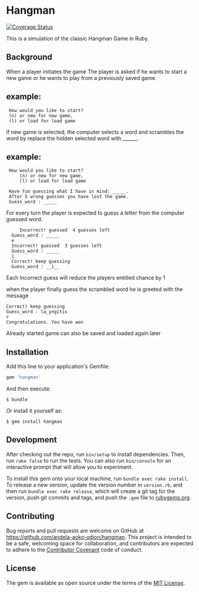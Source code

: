 # Hangman

[![Coverage Status](https://cdn.rawgit.com/andela-aoko-odion/hangman/master/coverage/coverage.svg)](https://coveralls.io/github/andela-aoko-odion/hangman?branch=master)

This is a simulation of the classic Hangman Game in Ruby.

## Background

When a player initiates the game
The player is asked if he wants to start
a new game or he wants to play from a
previously saved game.


## example:
	 How would you like to start?
	 (n) or new for new game,
	 (l) or load for load game


If new game is selected, the computer selects a word
and scrambles the word by replace the hidden selected word with ______.

## example:
	 How would you like to start?
         (n) or new for new game,
         (l) or load for load game

	 Have fun guessing what I have in mind: _____.
	 After 5 wrong guesses you have lost the game.
 	 Guess_word : _____

For every turn the player is expected to guess a letter
from the computer guessed word.

     	 Incorrect! guessed  4 guesses left
	  Guess_word : _____
	  e
	  Incorrect! guessed  3 guesses left
 	  Guess_word : _____
	  i
	  Correct! keep guessing
 	  Guess_word : __i__

Each Incorrect guess will reduce the players entitled chance by 1

when the player finally guess the scrambled word he is
greeted with the message

	Correct! keep guessing
	Guess_word : la_yngitis
	r
	Congratulations. You have won

Already started game can also be saved and loaded again later

## Installation


Add this line to your application's Gemfile:

```ruby
gem 'hangman'
```

And then execute:

    $ bundle

Or install it yourself as:

    $ gem install hangman

## Development

After checking out the repo, run `bin/setup` to install dependencies. Then, run `rake false` to run the tests. You can also run `bin/console` for an interactive prompt that will allow you to experiment.

To install this gem onto your local machine, run `bundle exec rake install`. To release a new version, update the version number in `version.rb`, and then run `bundle exec rake release`, which will create a git tag for the version, push git commits and tags, and push the `.gem` file to [rubygems.org](https://rubygems.org).

## Contributing

Bug reports and pull requests are welcome on GitHub at https://github.com/andela-aoko-odion/hangman. This project is intended to be a safe, welcoming space for collaboration, and contributors are expected to adhere to the [Contributor Covenant](contributor-covenant.org) code of conduct.


## License

The gem is available as open source under the terms of the [MIT License](http://opensource.org/licenses/MIT).
